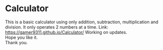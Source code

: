 # Calculator
This is a basic calculator using only addition, subtraction, multiplication and division. It only operates 2 numbers at a time.
                                                            Link: https://gamer9311.github.io/Calculator/
                                                                  Working on updates.                                                           
                                                                   Hope you like it.                                                                            
                                                                      Thank you.
